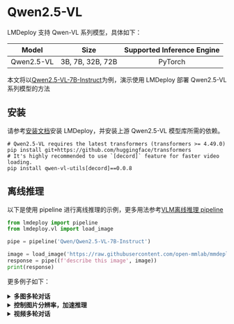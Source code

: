 # Qwen2.5-VL

LMDeploy 支持 Qwen-VL 系列模型，具体如下：

|   Model    |       Size       | Supported Inference Engine |
| :--------: | :--------------: | :------------------------: |
| Qwen2.5-VL | 3B, 7B, 32B, 72B |          PyTorch           |

本文将以[Qwen2.5-VL-7B-Instruct](https://huggingface.co/Qwen/Qwen2.5-VL-7B-Instruct)为例，演示使用 LMDeploy 部署 Qwen2.5-VL 系列模型的方法

## 安装

请参考[安装文档](../get_started/installation.md)安装 LMDeploy，并安装上游 Qwen2.5-VL 模型库所需的依赖。

```shell
# Qwen2.5-VL requires the latest transformers (transformers >= 4.49.0)
pip install git+https://github.com/huggingface/transformers
# It's highly recommended to use `[decord]` feature for faster video loading.
pip install qwen-vl-utils[decord]==0.0.8
```

## 离线推理

以下是使用 pipeline 进行离线推理的示例，更多用法参考[VLM离线推理 pipeline](./vl_pipeline.md)

```python
from lmdeploy import pipeline
from lmdeploy.vl import load_image

pipe = pipeline('Qwen/Qwen2.5-VL-7B-Instruct')

image = load_image('https://raw.githubusercontent.com/open-mmlab/mmdeploy/main/tests/data/tiger.jpeg')
response = pipe((f'describe this image', image))
print(response)
```

更多例子如下：

<details>
  <summary>
    <b>多图多轮对话</b>
  </summary>

```python
from lmdeploy import pipeline, GenerationConfig

pipe = pipeline('Qwen/Qwen2.5-VL-7B-Instruct', log_level='INFO')
messages = [
    dict(role='user', content=[
        dict(type='text', text='Describe the two images in detail.'),
        dict(type='image_url', image_url=dict(url='https://raw.githubusercontent.com/QwenLM/Qwen-VL/master/assets/mm_tutorial/Beijing_Small.jpeg')),
        dict(type='image_url', image_url=dict(url='https://raw.githubusercontent.com/QwenLM/Qwen-VL/master/assets/mm_tutorial/Chongqing_Small.jpeg'))
    ])
]
out = pipe(messages, gen_config=GenerationConfig(top_k=1))

messages.append(dict(role='assistant', content=out.text))
messages.append(dict(role='user', content='What are the similarities and differences between these two images.'))
out = pipe(messages, gen_config=GenerationConfig(top_k=1))
```

</details>

<details>
  <summary>
    <b>控制图片分辨率，加速推理</b>
  </summary>

```python
from lmdeploy import pipeline, GenerationConfig

pipe = pipeline('Qwen/Qwen2.5-VL-7B-Instruct', log_level='INFO')

min_pixels = 64 * 28 * 28
max_pixels = 64 * 28 * 28
messages = [
    dict(role='user', content=[
        dict(type='text', text='Describe the two images in detail.'),
        dict(type='image_url', image_url=dict(min_pixels=min_pixels, max_pixels=max_pixels, url='https://raw.githubusercontent.com/QwenLM/Qwen-VL/master/assets/mm_tutorial/Beijing_Small.jpeg')),
        dict(type='image_url', image_url=dict(min_pixels=min_pixels, max_pixels=max_pixels, url='https://raw.githubusercontent.com/QwenLM/Qwen-VL/master/assets/mm_tutorial/Chongqing_Small.jpeg'))
    ])
]
out = pipe(messages, gen_config=GenerationConfig(top_k=1))

messages.append(dict(role='assistant', content=out.text))
messages.append(dict(role='user', content='What are the similarities and differences between these two images.'))
out = pipe(messages, gen_config=GenerationConfig(top_k=1))
```

</details>

<details>
  <summary>
    <b>视频多轮对话</b>
  </summary>

```python
import numpy as np
from lmdeploy import pipeline, GenerationConfig
from decord import VideoReader, cpu
from lmdeploy.vl.constants import IMAGE_TOKEN
from lmdeploy.vl.utils import encode_image_base64
from PIL import Image
pipe = pipeline('Qwen/Qwen2.5-VL-7B-Instruct', log_level='INFO')


def get_index(bound, fps, max_frame, first_idx=0, num_segments=32):
    if bound:
        start, end = bound[0], bound[1]
    else:
        start, end = -100000, 100000
    start_idx = max(first_idx, round(start * fps))
    end_idx = min(round(end * fps), max_frame)
    seg_size = float(end_idx - start_idx) / num_segments
    frame_indices = np.array([
        int(start_idx + (seg_size / 2) + np.round(seg_size * idx))
        for idx in range(num_segments)
    ])
    return frame_indices


def load_video(video_path, bound=None, num_segments=32):
    vr = VideoReader(video_path, ctx=cpu(0), num_threads=1)
    max_frame = len(vr) - 1
    fps = float(vr.get_avg_fps())
    pixel_values_list, num_patches_list = [], []
    frame_indices = get_index(bound, fps, max_frame, first_idx=0, num_segments=num_segments)
    imgs = []
    for frame_index in frame_indices:
        img = Image.fromarray(vr[frame_index].asnumpy()).convert('RGB')
        imgs.append(img)
    return imgs


video_path = 'red-panda.mp4'
imgs = load_video(video_path, num_segments=8)

question = ''
for i in range(len(imgs)):
    question = question + f'Frame{i+1}: {IMAGE_TOKEN}\n'

question += 'What is the red panda doing?'

content = [{'type': 'text', 'text': question}]
for img in imgs:
    content.append({'type': 'image_url', 'image_url': {'max_dynamic_patch': 1, 'url': f'data:image/jpeg;base64,{encode_image_base64(img)}'}})

messages = [dict(role='user', content=content)]
out = pipe(messages, gen_config=GenerationConfig(top_k=1))

messages.append(dict(role='assistant', content=out.text))
messages.append(dict(role='user', content='Describe this video in detail. Don\'t repeat.'))
out = pipe(messages, gen_config=GenerationConfig(top_k=1))
```

</details>

